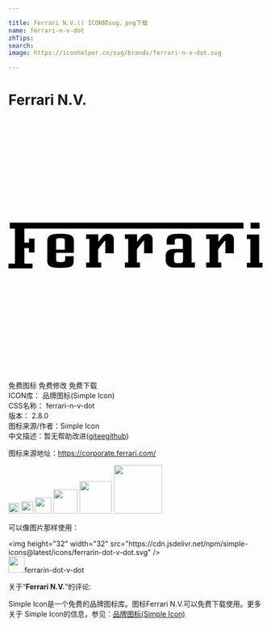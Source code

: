 ```yaml
---

title: Ferrari N.V.() ICON转svg、png下载
name: ferrari-n-v-dot
zhTips: 
search: 
image: https://iconhelper.cn/svg/brands/ferrari-n-v-dot.svg

---
```


# Ferrari N.V.  <small style="font-size: 60%;font-weight: 100"></small>

<div id="svg" class="svg-wrap">
<svg role="img" viewBox="0 0 24 24" xmlns="http://www.w3.org/2000/svg"><title>Ferrari N.V. icon</title><path d="M17.297,13.597v-0.314v-1.745c0-0.541-0.297-0.646-1.135-0.646c-0.908,0-1.222,0.122-1.222,0.751v0.279h0.768v-0.227 c0-0.314,0.017-0.367,0.419-0.367c0.332,0,0.349,0.035,0.349,0.367v0.628h-0.803c-0.628,0-0.82,0.297-0.82,0.646v0.436 c0,0.367,0.279,0.663,0.716,0.663h2.042v-0.471H17.297z M16.495,13.353c0,0.244-0.122,0.297-0.297,0.297h-0.297 c-0.192,0-0.262-0.122-0.262-0.297v-0.401c0-0.157,0.105-0.297,0.262-0.297h0.593V13.353z M23.686,13.615v-2.653h-1.169v0.436h0.332 v2.217h-0.332v0.454H24v-0.454C24,13.615,23.686,13.615,23.686,13.615z M20.736,10.892c-0.436,0-0.716,0.541-0.908,0.768v-0.716 h-1.152v0.436h0.314v2.217h-0.314v0.471h1.431v-0.471h-0.297V12.41c0-0.105,0.681-0.96,0.681-0.873v1.187h0.803v-1.327 C21.295,11.084,21.103,10.892,20.736,10.892 M6.179,12.689V11.52c0-0.436-0.332-0.628-1.204-0.628H4.852 c-0.943,0-1.187,0.209-1.187,0.751v1.745c0,0.593,0.349,0.698,1.204,0.716h0.087c0.925-0.017,1.204-0.087,1.204-0.646v-0.454H5.359 v0.227c0,0.314-0.052,0.332-0.436,0.332c-0.38,0-0.419-0.027-0.419-0.332c0-0.135,0-0.541,0-0.541H6.179z M4.503,11.555 c0-0.157,0.052-0.244,0.244-0.244h0.349c0.14,0,0.227,0.07,0.227,0.175v0.908h-0.82V11.555z M22.865,10.403h0.855V9.844h-0.855 V10.403z M0.122,10.403h0.489v3.299H0v0.454h2.269v-0.454H1.501v-1.466h0.436v0.419h0.524v-1.309H1.937v0.384H1.501v-1.327h20.701 V9.844H0.122V10.403z M9.391,10.892c-0.436,0-0.716,0.541-0.908,0.768v-0.716H7.331v0.436h0.314v2.217H7.331v0.471h1.431v-0.471 H8.465V12.41c0-0.105,0.681-0.96,0.681-0.873v1.187h0.803v-1.327C9.949,11.084,9.757,10.892,9.391,10.892 M13.056,10.892 c-0.436,0-0.716,0.541-0.908,0.768v-0.716h-1.152v0.436h0.314v2.217h-0.314v0.471h1.431v-0.471h-0.297V12.41 c0-0.105,0.681-0.96,0.681-0.873v1.187h0.803v-1.327C13.615,11.084,13.423,10.892,13.056,10.892"/></svg>
</div>
<detail full-name='ferrari-n-v-dot'></detail>

<div class="detail-page">
<p>
<span><span class="badge-success badge">免费图标</span> <span class="badge-success badge">免费修改</span>  <span class="badge-success badge">免费下载</span> </span>
<br/>
<span>
ICON库：
<span class="badge-secondary badge">品牌图标(Simple Icon)</span> 
</span>
<br/>
<span>
CSS名称：
<span class="badge-secondary badge">ferrari-n-v-dot</span> 
</span>

<br/>
<span>
版本：
<span class="badge-secondary badge">2.8.0</span> 
</span>
<br/>
<span>图标来源/作者：<span class="badge-light badge">Simple Icon</span></span> 
<br/>
<span class="zh-detail">中文描述：暂无<span class="help-link"><span>帮助改进</span>(<a href="https://gitee.com/liuwave/icon-helper/edit/master/json/brands/ferrari-n-v-dot.json" target="_blank" rel="noopener noreferrer">gitee</a><a href="https://github.com/liuwave/icon-helper/edit/master/json/brands/ferrari-n-v-dot.json" target="_blank" rel="noopener noreferrer">github</a></span>)</span><br/>
</p>
</div><div class="description description alert alert-light"><p>图标来源地址：<a href="https://corporate.ferrari.com/" target="_blank" rel="noopener noreferrer">https://corporate.ferrari.com/</a></p></div>
<div class="alert alert-dark">
<img height="21" width="21" src="https://cdn.jsdelivr.net/npm/simple-icons@latest/icons/ferrarin-dot-v-dot.svg" />
<img height="24" width="24" src="https://cdn.jsdelivr.net/npm/simple-icons@latest/icons/ferrarin-dot-v-dot.svg" />
<img height="32" width="32" src="https://cdn.jsdelivr.net/npm/simple-icons@latest/icons/ferrarin-dot-v-dot.svg" />
<img height="48" width="48" src="https://cdn.jsdelivr.net/npm/simple-icons@latest/icons/ferrarin-dot-v-dot.svg" />
<img height="64" width="64" src="https://cdn.jsdelivr.net/npm/simple-icons@latest/icons/ferrarin-dot-v-dot.svg" />
<img height="96" width="96" src="https://cdn.jsdelivr.net/npm/simple-icons@latest/icons/ferrarin-dot-v-dot.svg" />

</div>
<div>
  <p>可以像图片那样使用：    
  </p>
  <div class="alert alert-primary" style="font-size: 14px">
    &lt;img height="32" width="32" src="https://cdn.jsdelivr.net/npm/simple-icons@latest/icons/ferrarin-dot-v-dot.svg" /&gt;
    <copy-btn content='<img height="32" width="32" src="https://cdn.jsdelivr.net/npm/simple-icons@latest/icons/ferrarin-dot-v-dot.svg" />'></copy-btn>
  </div>
  <div class="alert alert-secondary">
    <img height="32" width="32" src="https://cdn.jsdelivr.net/npm/simple-icons@latest/icons/ferrarin-dot-v-dot.svg" />ferrarin-dot-v-dot
    <copy-btn content="ferrarin-dot-v-dot" btn-title="复制图标名称"></copy-btn>
  </div>
</div>
<div class="icon-detail__container">
<p>关于“<b>Ferrari N.V.</b>”的评论:</p>
</div>
<Vssue title="关于“Ferrari N.V.”的评论" />
<div><p>Simple Icon是一个免费的品牌图标库。图标Ferrari N.V.可以免费下载使用。更多关于  Simple Icon的信息，参见：<a target="_blank" href="https://iconhelper.cn/brands.html">品牌图标(Simple Icon)</a>
</p></div>
